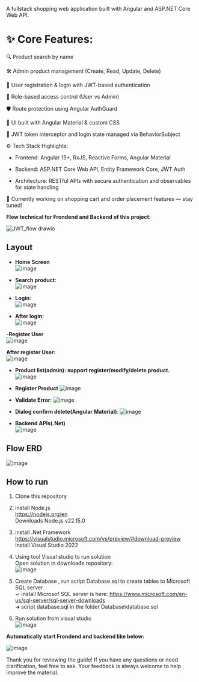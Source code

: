 A fullstack shopping web application built with Angular and ASP.NET Core Web API.

# ✨ Core Features:

🔍 Product search by name

🛠️ Admin product management (Create, Read, Update, Delete)

🔐 User registration & login with JWT-based authentication

👥 Role-based access control (User vs Admin)

🛡️ Route protection using Angular AuthGuard

🎨 UI built with Angular Material & custom CSS

🔄 JWT token interceptor and login state managed via BehaviorSubject

⚙️ Tech Stack Highlights:

- Frontend: Angular 15+, RxJS, Reactive Forms, Angular Material

- Backend: ASP.NET Core Web API, Entity Framework Core, JWT Auth

- Architecture: RESTful APIs with secure authentication and observables for state handling

🛒 Currently working on shopping cart and order placement features — stay tuned!

**Flow technical for Frondend and Backend of this project:**  

![JWT_flow drawio](https://github.com/user-attachments/assets/34db9f09-0668-4f4b-8c0f-55955a8b0396)

## Layout  
- **Home Screen**   
![image](https://github.com/user-attachments/assets/978b3177-e8e6-4123-a4b1-128eb1c26dde)  

- **Search product**:  
![image](https://github.com/user-attachments/assets/2191dbcd-4e00-4ebd-b689-0e5333e1f183)  

- **Login**:  
![image](https://github.com/user-attachments/assets/7f389665-67b4-427b-a6cf-eaf4674cf6de)


- **After login:**   
![image](https://github.com/user-attachments/assets/591bc33b-5cd8-4ae9-b385-e274b04d86c9)  

-**Register User**  
![image](https://github.com/user-attachments/assets/88e49ae9-1f15-4c91-b956-46ca2cbcc5f3)  

**After register User:**  
![image](https://github.com/user-attachments/assets/b51015ca-e257-4477-a39d-580f5c335ad2)  

- **Product list(admin): support register/modify/delete product.**  
![image](https://github.com/user-attachments/assets/e93badbc-e41b-4687-a8a3-f92d9d76e9c9)  

- **Register Product** 
![image](https://github.com/user-attachments/assets/741e1e02-6685-4f24-bd22-7efe7e9c81a4)  

- **Validate Error**:
![image](https://github.com/user-attachments/assets/43867fe5-2029-42af-80fd-99f909392850)

- **Dialog confirm delete(Angular Material)**: 
![image](https://github.com/user-attachments/assets/729339aa-6109-4cb6-a65d-7632ec4d3a74)  

- **Backend APIs(.Net)**  
![image](https://github.com/user-attachments/assets/006112ae-587d-45e2-958e-b1b8eba1c09f)



## Flow ERD  

![image](https://github.com/user-attachments/assets/833976b3-43d0-45c1-9b6d-d6ab4a4ff5ca)

## How to run  

1) Clone this repository  
2) install Node.js  
https://nodejs.org/en  
Downloads Node.js v22.15.0  

3) install .Net Framework  
https://visualstudio.microsoft.com/vs/preview/#download-preview  
Install Visual Studio 2022  

4) Using tool Visual studio to run solution   
Open solution in downloađe repository:  
![image](https://github.com/user-attachments/assets/6eef3fb5-bcc8-4efc-bc05-e9940aaf3052)  

5) Create Database , run script Database.sql to create tables to Microsoft SQL server.  
✓ install Microsof SQL server is here: https://www.microsoft.com/en-us/sql-server/sql-server-downloads  
➜ script database.sql in the folder Database\database.sql  
 
6)  Run solution from visual studio  
![image](https://github.com/user-attachments/assets/ed0d3bb0-48ab-4ba4-8ff9-39be93988d8d)  

**Automatically start Frondend and backend like below:**  

![image](https://github.com/user-attachments/assets/66b1c1c1-2145-4fe7-9b82-e59a7fd93f03)  

Thank you for reviewing the guide! If you have any questions or need clarification, feel free to ask. Your feedback is always welcome to help improve the material.
